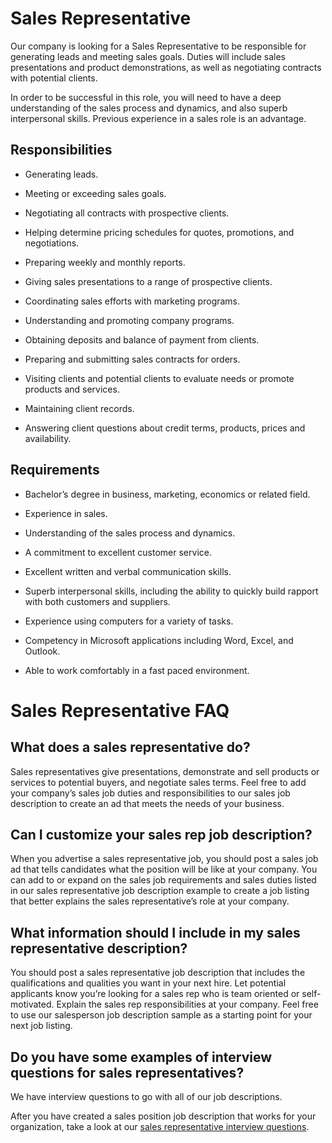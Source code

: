 # Sales Representative

Our company is looking for a Sales Representative to be responsible for generating leads and meeting sales goals. Duties will include sales presentations and product demonstrations, as well as negotiating contracts with potential clients.

In order to be successful in this role, you will need to have a deep understanding of the sales process and dynamics, and also superb interpersonal skills. Previous experience in a sales role is an advantage.

## Responsibilities

* Generating leads.

* Meeting or exceeding sales goals.

* Negotiating all contracts with prospective clients.

* Helping determine pricing schedules for quotes, promotions, and negotiations.

* Preparing weekly and monthly reports.

* Giving sales presentations to a range of prospective clients.

* Coordinating sales efforts with marketing programs.

* Understanding and promoting company programs.

* Obtaining deposits and balance of payment from clients.

* Preparing and submitting sales contracts for orders.

* Visiting clients and potential clients to evaluate needs or promote products and services.

* Maintaining client records.

* Answering client questions about credit terms, products, prices and availability.

## Requirements

* Bachelor’s degree in business, marketing, economics or related field.

* Experience in sales.

* Understanding of the sales process and dynamics.

* A commitment to excellent customer service.

* Excellent written and verbal communication skills.

* Superb interpersonal skills, including the ability to quickly build rapport with both customers and suppliers.

* Experience using computers for a variety of tasks.

* Competency in Microsoft applications including Word, Excel, and Outlook.

* Able to work comfortably in a fast paced environment.
# Sales Representative FAQ

## What does a sales representative do?

Sales representatives give presentations, demonstrate and sell products or services to potential buyers, and negotiate sales terms. Feel free to add your company’s sales job duties and responsibilities to our sales job description to create an ad that meets the needs of your business.

## Can I customize your sales rep job description?

When you advertise a sales representative job, you should post a sales job ad that tells candidates what the position will be like at your company. You can add to or expand on the sales job requirements and sales duties listed in our sales representative job description example to create a job listing that better explains the sales representative’s role at your company.

## What information should I include in my sales representative description?

You should post a sales representative job description that includes the qualifications and qualities you want in your next hire. Let potential applicants know you’re looking for a sales rep who is team oriented or self-motivated. Explain the sales rep responsibilities at your company. Feel free to use our salesperson job description sample as a starting point for your next job listing.

## Do you have some examples of interview questions for sales representatives?

We have interview questions to go with all of our job descriptions.

After you have created a sales position job description that works for your organization, take a look at our <a
href="https://www.betterteam.com/sales-associate-interview-questions">sales representative interview questions</a>.

